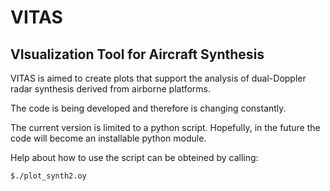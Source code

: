 # VITAS
VIsualization Tool for Aircraft Synthesis
--------------------------------------------

VITAS is aimed to create plots that support the analysis
of dual-Doppler radar synthesis derived from airborne platforms.

The code is being developed and therefore is changing constantly. 

The current version is limited to a python script. Hopefully, in 
the future the code will become an installable python module.

Help about how to use the script can be obteined by calling:

```code
$./plot_synth2.oy
```



